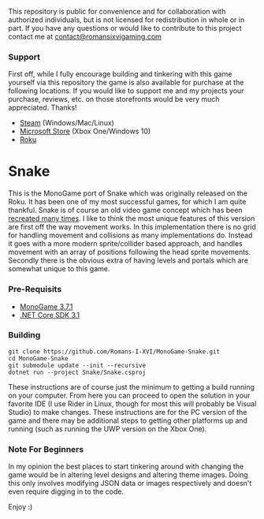 This repository is public for convenience and for collaboration with authorized individuals, but is not licensed for redistribution in whole or in part. If you have any questions or would like to contribute to this project contact me at contact@romansixvigaming.com

### Support
First off, while I fully encourage building and tinkering with this game yourself via this repository the game is also available for purchase at the following locations. If you would like to support me and my projects your purchase, reviews, etc. on those storefronts would be very much appreciated. Thanks!
* [Steam](https://store.steampowered.com/app/1332800) (Windows/Mac/Linux)
* [Microsoft Store](https://www.microsoft.com/en-us/p/snake-the-game/9n5fthk1blvb) (Xbox One/Windows 10)
* [Roku](https://channelstore.roku.com/details/66795/snake)


# Snake
This is the MonoGame port of Snake which was originally released on the Roku. It has been one of my most successful games, for which I am quite thankful. Snake is of course an old video game concept which has been [recreated many times](https://en.wikipedia.org/wiki/Snake_(video_game_genre)). I like to think the most unique features of this version are first off the way movement works. In this implementation there is no grid for handling movement and collisions as many implementations do. Instead it goes with a more modern sprite/collider based approach, and handles movement with an array of positions following the head sprite movements. Secondly there is the obvious extra of having levels and portals which are somewhat unique to this game.

### Pre-Requisits
* [MonoGame 3.7.1](https://community.monogame.net/t/monogame-3-7-1-release/11173)
* [.NET Core SDK 3.1](https://dotnet.microsoft.com/download/dotnet-core/3.1)

### Building
```
git clone https://github.com/Romans-I-XVI/MonoGame-Snake.git
cd MonoGame-Snake
git submodule update --init --recursive
dotnet run --project Snake/Snake.csproj
```
These instructions are of course just the minimum to getting a build running on your computer. From here you can proceed to open the solution in your favorite IDE (I use Rider in Linux, though for most this will probably be Visual Studio) to make changes. These instructions are for the PC version of the game and there may be additional steps to getting other platforms up and running (such as running the UWP version on the Xbox One).

### Note For Beginners
In my opinion the best places to start tinkering around with changing the game would be in altering level designs and altering theme images. Doing this only involves modifying JSON data or images respectively and doesn't even require digging in to the code.


Enjoy :)

